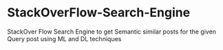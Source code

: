 # StackOverFlow-Search-Engine
StackOver Flow Search Engine to get Semantic similar posts for the given Query post using ML and DL techniques

